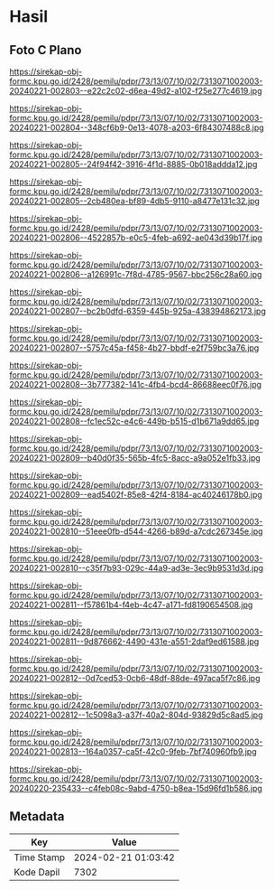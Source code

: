 # Hasil

## Foto C Plano

https://sirekap-obj-formc.kpu.go.id/2428/pemilu/pdpr/73/13/07/10/02/7313071002003-20240221-002803--e22c2c02-d6ea-49d2-a102-f25e277c4619.jpg

https://sirekap-obj-formc.kpu.go.id/2428/pemilu/pdpr/73/13/07/10/02/7313071002003-20240221-002804--348cf6b9-0e13-4078-a203-6f84307488c8.jpg

https://sirekap-obj-formc.kpu.go.id/2428/pemilu/pdpr/73/13/07/10/02/7313071002003-20240221-002805--24f94f42-3916-4f1d-8885-0b018addda12.jpg

https://sirekap-obj-formc.kpu.go.id/2428/pemilu/pdpr/73/13/07/10/02/7313071002003-20240221-002805--2cb480ea-bf89-4db5-9110-a8477e131c32.jpg

https://sirekap-obj-formc.kpu.go.id/2428/pemilu/pdpr/73/13/07/10/02/7313071002003-20240221-002806--4522857b-e0c5-4feb-a692-ae043d39b17f.jpg

https://sirekap-obj-formc.kpu.go.id/2428/pemilu/pdpr/73/13/07/10/02/7313071002003-20240221-002806--a126991c-7f8d-4785-9567-bbc256c28a60.jpg

https://sirekap-obj-formc.kpu.go.id/2428/pemilu/pdpr/73/13/07/10/02/7313071002003-20240221-002807--bc2b0dfd-6359-445b-925a-438394862173.jpg

https://sirekap-obj-formc.kpu.go.id/2428/pemilu/pdpr/73/13/07/10/02/7313071002003-20240221-002807--5757c45a-f458-4b27-bbdf-e2f759bc3a76.jpg

https://sirekap-obj-formc.kpu.go.id/2428/pemilu/pdpr/73/13/07/10/02/7313071002003-20240221-002808--3b777382-141c-4fb4-bcd4-86688eec0f76.jpg

https://sirekap-obj-formc.kpu.go.id/2428/pemilu/pdpr/73/13/07/10/02/7313071002003-20240221-002808--fc1ec52c-e4c6-449b-b515-d1b671a9dd65.jpg

https://sirekap-obj-formc.kpu.go.id/2428/pemilu/pdpr/73/13/07/10/02/7313071002003-20240221-002809--b40d0f35-565b-4fc5-8acc-a9a052e1fb33.jpg

https://sirekap-obj-formc.kpu.go.id/2428/pemilu/pdpr/73/13/07/10/02/7313071002003-20240221-002809--ead5402f-85e8-42f4-8184-ac40246178b0.jpg

https://sirekap-obj-formc.kpu.go.id/2428/pemilu/pdpr/73/13/07/10/02/7313071002003-20240221-002810--51eee0fb-d544-4266-b89d-a7cdc267345e.jpg

https://sirekap-obj-formc.kpu.go.id/2428/pemilu/pdpr/73/13/07/10/02/7313071002003-20240221-002810--c35f7b93-029c-44a9-ad3e-3ec9b9531d3d.jpg

https://sirekap-obj-formc.kpu.go.id/2428/pemilu/pdpr/73/13/07/10/02/7313071002003-20240221-002811--f57861b4-f4eb-4c47-a171-fd8190654508.jpg

https://sirekap-obj-formc.kpu.go.id/2428/pemilu/pdpr/73/13/07/10/02/7313071002003-20240221-002811--9d876662-4490-431e-a551-2daf9ed61588.jpg

https://sirekap-obj-formc.kpu.go.id/2428/pemilu/pdpr/73/13/07/10/02/7313071002003-20240221-002812--0d7ced53-0cb6-48df-88de-497aca5f7c86.jpg

https://sirekap-obj-formc.kpu.go.id/2428/pemilu/pdpr/73/13/07/10/02/7313071002003-20240221-002812--1c5098a3-a37f-40a2-804d-93829d5c8ad5.jpg

https://sirekap-obj-formc.kpu.go.id/2428/pemilu/pdpr/73/13/07/10/02/7313071002003-20240221-002813--164a0357-ca5f-42c0-9feb-7bf740960fb9.jpg

https://sirekap-obj-formc.kpu.go.id/2428/pemilu/pdpr/73/13/07/10/02/7313071002003-20240220-235433--c4feb08c-9abd-4750-b8ea-15d96fd1b586.jpg


## Metadata

| Key        | Value               |
| ---------- | ------------------- |
| Time Stamp | 2024-02-21 01:03:42 |
| Kode Dapil | 7302                |



